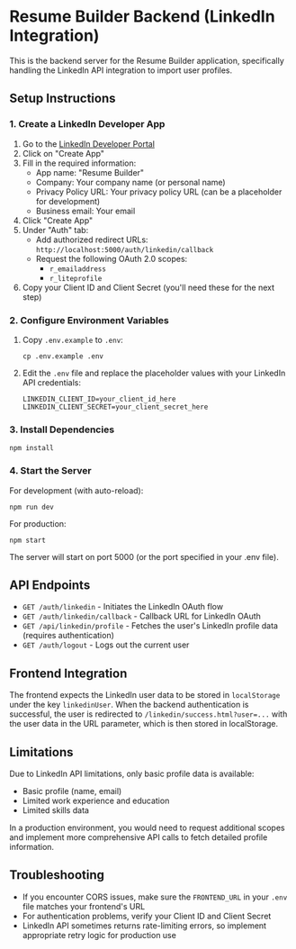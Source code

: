 # Resume Builder Backend (LinkedIn Integration)

This is the backend server for the Resume Builder application, specifically handling the LinkedIn API integration to import user profiles.

## Setup Instructions

### 1. Create a LinkedIn Developer App

1. Go to the [LinkedIn Developer Portal](https://www.linkedin.com/developers/)
2. Click on "Create App"
3. Fill in the required information:
   - App name: "Resume Builder"
   - Company: Your company name (or personal name)
   - Privacy Policy URL: Your privacy policy URL (can be a placeholder for development)
   - Business email: Your email
4. Click "Create App"
5. Under "Auth" tab:
   - Add authorized redirect URLs: `http://localhost:5000/auth/linkedin/callback`
   - Request the following OAuth 2.0 scopes:
     - `r_emailaddress`
     - `r_liteprofile`
6. Copy your Client ID and Client Secret (you'll need these for the next step)

### 2. Configure Environment Variables

1. Copy `.env.example` to `.env`:
   ```
   cp .env.example .env
   ```
2. Edit the `.env` file and replace the placeholder values with your LinkedIn API credentials:
   ```
   LINKEDIN_CLIENT_ID=your_client_id_here
   LINKEDIN_CLIENT_SECRET=your_client_secret_here
   ```

### 3. Install Dependencies

```
npm install
```

### 4. Start the Server

For development (with auto-reload):
```
npm run dev
```

For production:
```
npm start
```

The server will start on port 5000 (or the port specified in your .env file).

## API Endpoints

- `GET /auth/linkedin` - Initiates the LinkedIn OAuth flow
- `GET /auth/linkedin/callback` - Callback URL for LinkedIn OAuth
- `GET /api/linkedin/profile` - Fetches the user's LinkedIn profile data (requires authentication)
- `GET /auth/logout` - Logs out the current user

## Frontend Integration

The frontend expects the LinkedIn user data to be stored in `localStorage` under the key `linkedinUser`. When the backend authentication is successful, the user is redirected to `/linkedin/success.html?user=...` with the user data in the URL parameter, which is then stored in localStorage.

## Limitations

Due to LinkedIn API limitations, only basic profile data is available:
- Basic profile (name, email)
- Limited work experience and education
- Limited skills data

In a production environment, you would need to request additional scopes and implement more comprehensive API calls to fetch detailed profile information.

## Troubleshooting

- If you encounter CORS issues, make sure the `FRONTEND_URL` in your `.env` file matches your frontend's URL
- For authentication problems, verify your Client ID and Client Secret
- LinkedIn API sometimes returns rate-limiting errors, so implement appropriate retry logic for production use 